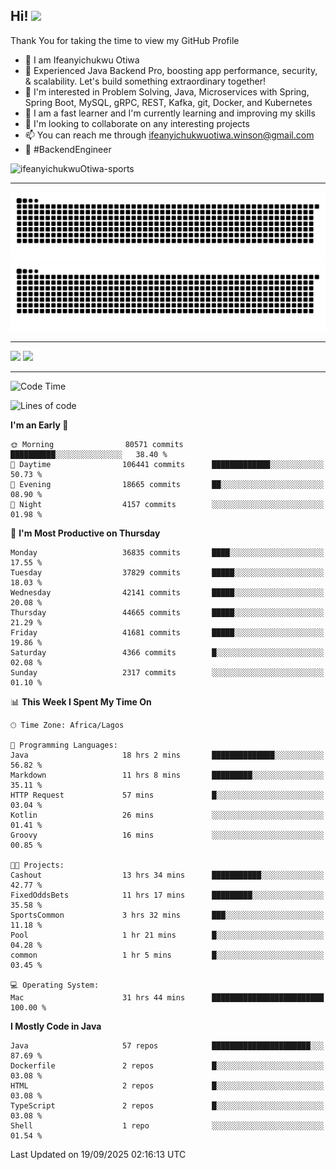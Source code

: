 <!-- BLOG-POST-LIST:START --><!-- BLOG-POST-LIST:END -->

## Hi! <img src="https://media.giphy.com/media/hvRJCLFzcasrR4ia7z/giphy.gif" width="4%"> 

Thank You for taking the time to view my GitHub Profile

- 👋 I am Ifeanyichukwu Otiwa
- 🚀 Experienced Java Backend Pro, boosting app performance, security, & scalability. Let's build something extraordinary together!
- 👀 I'm interested in Problem Solving, Java, Microservices with Spring, Spring Boot, MySQL, gRPC, REST, Kafka, git, Docker, and Kubernetes
- 🌱 I am a fast learner and I'm currently learning and improving my skills
- 💞️ I'm looking to collaborate on any interesting projects
- 📫 You can reach me through ifeanyichukwuotiwa.winson@gmail.com
- 🚀 #BackendEngineer

<p align="left" marginTop="10px"> <img src="https://komarev.com/ghpvc/?username=ifeanyichukwuOtiwa-sports&label=Profile%20views&color=0e75b6&style=for-the-badge" alt="ifeanyichukwuOtiwa-sports" /> </p>

***

<!--🐍📈SNAKEGRAPH / 🌐WEBSITE: https://github.com/Platane/snk -->
![github contribution grid snake animation](https://raw.githubusercontent.com/ifeanyichukwuOtiwa-sports/ifeanyichukwuOtiwa-sports/output/github-contribution-grid-snake-dark.svg#gh-dark-mode-only)![github contribution grid snake animation](https://raw.githubusercontent.com/ifeanyichukwuOtiwa-sports/ifeanyichukwuOtiwa-sports/output/github-contribution-grid-snake.svg#gh-light-mode-only)

***

<p float="left">
  <img float="left" src="https://github-readme-stats.vercel.app/api?username=ifeanyichukwuOtiwa-sports&count_private=true&include_all_commits=true&theme=react&show_icons=true" />
  <img float="right" src="https://github-readme-stats.vercel.app/api/top-langs/?username=ifeanyichukwuOtiwa-sports&layout=compact&show_icons=true&theme=react" /> 
</p>

***



<!--START_SECTION:waka-->
![Code Time](http://img.shields.io/badge/Code%20Time-4%2C230%20hrs%2013%20mins-blue)

![Lines of code](https://img.shields.io/badge/From%20Hello%20World%20I%27ve%20Written-60.2%20million%20lines%20of%20code-blue)

**I'm an Early 🐤** 

```text
🌞 Morning                80571 commits       ██████████░░░░░░░░░░░░░░░   38.40 % 
🌆 Daytime                106441 commits      █████████████░░░░░░░░░░░░   50.73 % 
🌃 Evening                18665 commits       ██░░░░░░░░░░░░░░░░░░░░░░░   08.90 % 
🌙 Night                  4157 commits        ░░░░░░░░░░░░░░░░░░░░░░░░░   01.98 % 
```
📅 **I'm Most Productive on Thursday** 

```text
Monday                   36835 commits       ████░░░░░░░░░░░░░░░░░░░░░   17.55 % 
Tuesday                  37829 commits       █████░░░░░░░░░░░░░░░░░░░░   18.03 % 
Wednesday                42141 commits       █████░░░░░░░░░░░░░░░░░░░░   20.08 % 
Thursday                 44665 commits       █████░░░░░░░░░░░░░░░░░░░░   21.29 % 
Friday                   41681 commits       █████░░░░░░░░░░░░░░░░░░░░   19.86 % 
Saturday                 4366 commits        █░░░░░░░░░░░░░░░░░░░░░░░░   02.08 % 
Sunday                   2317 commits        ░░░░░░░░░░░░░░░░░░░░░░░░░   01.10 % 
```


📊 **This Week I Spent My Time On** 

```text
🕑︎ Time Zone: Africa/Lagos

💬 Programming Languages: 
Java                     18 hrs 2 mins       ██████████████░░░░░░░░░░░   56.82 % 
Markdown                 11 hrs 8 mins       █████████░░░░░░░░░░░░░░░░   35.11 % 
HTTP Request             57 mins             █░░░░░░░░░░░░░░░░░░░░░░░░   03.04 % 
Kotlin                   26 mins             ░░░░░░░░░░░░░░░░░░░░░░░░░   01.41 % 
Groovy                   16 mins             ░░░░░░░░░░░░░░░░░░░░░░░░░   00.85 % 

🐱‍💻 Projects: 
Cashout                  13 hrs 34 mins      ███████████░░░░░░░░░░░░░░   42.77 % 
FixedOddsBets            11 hrs 17 mins      █████████░░░░░░░░░░░░░░░░   35.58 % 
SportsCommon             3 hrs 32 mins       ███░░░░░░░░░░░░░░░░░░░░░░   11.18 % 
Pool                     1 hr 21 mins        █░░░░░░░░░░░░░░░░░░░░░░░░   04.28 % 
common                   1 hr 5 mins         █░░░░░░░░░░░░░░░░░░░░░░░░   03.45 % 

💻 Operating System: 
Mac                      31 hrs 44 mins      █████████████████████████   100.00 % 
```

**I Mostly Code in Java** 

```text
Java                     57 repos            ██████████████████████░░░   87.69 % 
Dockerfile               2 repos             █░░░░░░░░░░░░░░░░░░░░░░░░   03.08 % 
HTML                     2 repos             █░░░░░░░░░░░░░░░░░░░░░░░░   03.08 % 
TypeScript               2 repos             █░░░░░░░░░░░░░░░░░░░░░░░░   03.08 % 
Shell                    1 repo              ░░░░░░░░░░░░░░░░░░░░░░░░░   01.54 % 
```




 Last Updated on 19/09/2025 02:16:13 UTC
<!--END_SECTION:waka-->

<!--
<p align="center">
![trophy](https://github-profile-trophy.vercel.app/?username=ifeanyichukwuOtiwa-sports&theme=onedark) (https://github.com/ryo-ma/github-profile-trophy)
</p>
-->

<!---
ifeanyi-otiwa/ifeanyi-otiwa is a ✨ special ✨ repository because its `README.md` (this file) appears on your GitHub profile.
You can click the Preview link to take a look at your changes.
--->

